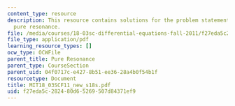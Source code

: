 ```yaml
---
content_type: resource
description: This resource contains solutions for the problem statements related to
  pure resonance.
file: /media/courses/18-03sc-differential-equations-fall-2011/f27eda5c282480d65269507d84371ef9_MIT18_03SCF11_new_s18s.pdf
file_type: application/pdf
learning_resource_types: []
ocw_type: OCWFile
parent_title: Pure Resonance
parent_type: CourseSection
parent_uid: 04f0717c-e427-8b51-ee36-28a4b0f54b1f
resourcetype: Document
title: MIT18_03SCF11_new_s18s.pdf
uid: f27eda5c-2824-80d6-5269-507d84371ef9
---
```


